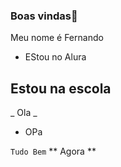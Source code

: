 ### Boas vindas👋
Meu nome é Fernando
 - EStou no Alura
## Estou na escola ##
_ Ola _
- OPa
  
` Tudo Bem `
** Agora **
